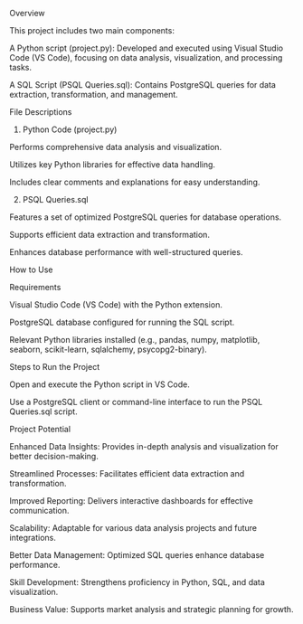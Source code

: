 Overview

This project includes two main components:

A Python script (project.py): Developed and executed using Visual Studio Code (VS Code), focusing on data analysis, visualization, and processing tasks.

A SQL Script (PSQL Queries.sql): Contains PostgreSQL queries for data extraction, transformation, and management.

File Descriptions

1. Python Code (project.py)

Performs comprehensive data analysis and visualization.

Utilizes key Python libraries for effective data handling.

Includes clear comments and explanations for easy understanding.

2. PSQL Queries.sql

Features a set of optimized PostgreSQL queries for database operations.

Supports efficient data extraction and transformation.

Enhances database performance with well-structured queries.

How to Use

Requirements

Visual Studio Code (VS Code) with the Python extension.

PostgreSQL database configured for running the SQL script.

Relevant Python libraries installed (e.g., pandas, numpy, matplotlib, seaborn, scikit-learn, sqlalchemy, psycopg2-binary).

Steps to Run the Project

Open and execute the Python script in VS Code.

Use a PostgreSQL client or command-line interface to run the PSQL Queries.sql script.

Project Potential

Enhanced Data Insights: Provides in-depth analysis and visualization for better decision-making.

Streamlined Processes: Facilitates efficient data extraction and transformation.

Improved Reporting: Delivers interactive dashboards for effective communication.

Scalability: Adaptable for various data analysis projects and future integrations.

Better Data Management: Optimized SQL queries enhance database performance.

Skill Development: Strengthens proficiency in Python, SQL, and data visualization.

Business Value: Supports market analysis and strategic planning for growth.
